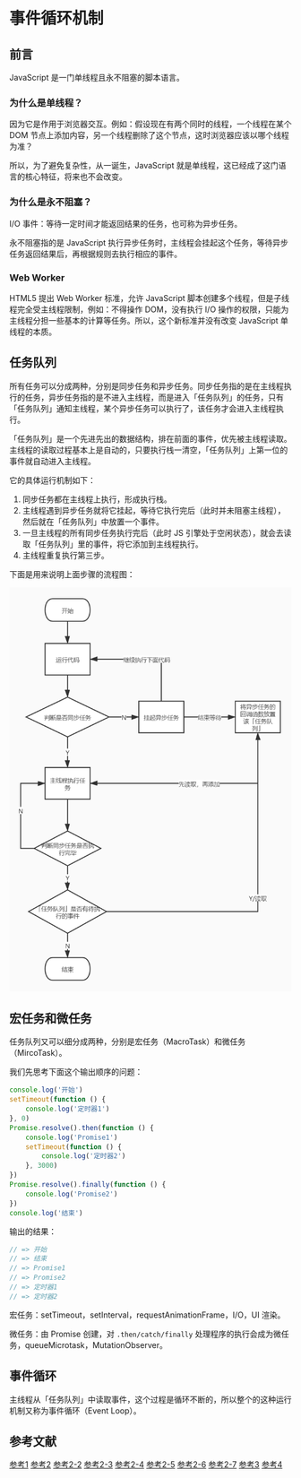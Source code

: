 # 事件循环机制

## 前言

JavaScript 是一门单线程且永不阻塞的脚本语言。

### 为什么是单线程？

因为它是作用于浏览器交互。例如：假设现在有两个同时的线程，一个线程在某个 DOM 节点上添加内容，另一个线程删除了这个节点，这时浏览器应该以哪个线程为准？

所以，为了避免复杂性，从一诞生，JavaScript 就是单线程，这已经成了这门语言的核心特征，将来也不会改变。

### 为什么是永不阻塞？

I/O 事件：等待一定时间才能返回结果的任务，也可称为异步任务。

永不阻塞指的是 JavaScript 执行异步任务时，主线程会挂起这个任务，等待异步任务返回结果后，再根据规则去执行相应的事件。

### Web Worker

HTML5 提出 Web Worker 标准，允许 JavaScript 脚本创建多个线程，但是子线程完全受主线程限制，例如：不得操作 DOM，没有执行 I/O 操作的权限，只能为主线程分担一些基本的计算等任务。所以，这个新标准并没有改变 JavaScript 单线程的本质。

## 任务队列

所有任务可以分成两种，分别是同步任务和异步任务。同步任务指的是在主线程执行的任务，异步任务指的是不进入主线程，而是进入「任务队列」的任务，只有「任务队列」通知主线程，某个异步任务可以执行了，该任务才会进入主线程执行。

「任务队列」是一个先进先出的数据结构，排在前面的事件，优先被主线程读取。主线程的读取过程基本上是自动的，只要执行栈一清空，「任务队列」上第一位的事件就自动进入主线程。

它的具体运行机制如下：

1. 同步任务都在主线程上执行，形成执行栈。
2. 主线程遇到异步任务就将它挂起，等待它执行完后（此时并未阻塞主线程），然后就在「任务队列」中放置一个事件。
3. 一旦主线程的所有同步任务执行完后（此时 JS 引擎处于空闲状态），就会去读取「任务队列」里的事件，将它添加到主线程执行。
4. 主线程重复执行第三步。

下面是用来说明上面步骤的流程图：

![图片1](../../assets/js_subject/event_loop1.jpg)

## 宏任务和微任务

任务队列又可以细分成两种，分别是宏任务（MacroTask）和微任务（MircoTask）。

我们先思考下面这个输出顺序的问题：
```js
console.log('开始')
setTimeout(function () {
    console.log('定时器1')
}, 0)
Promise.resolve().then(function () {
    console.log('Promise1')
    setTimeout(function () {
        console.log('定时器2')
    }, 3000)
})
Promise.resolve().finally(function () {
    console.log('Promise2')
})
console.log('结束')
```

输出的结果：
```js
// => 开始
// => 结束
// => Promise1
// => Promise2
// => 定时器1
// => 定时器2
```

宏任务：setTimeout，setInterval，requestAnimationFrame，I/O，UI 渲染。

微任务：由 Promise 创建，对 `.then/catch/finally` 处理程序的执行会成为微任务，queueMicrotask，MutationObserver。

## 事件循环

主线程从「任务队列」中读取事件，这个过程是循环不断的，所以整个的这种运行机制又称为事件循环（Event Loop）。


## 参考文献

[参考1](https://www.ruanyifeng.com/blog/2014/10/event-loop.html)
[参考2](https://zhuanlan.zhihu.com/p/33058983)
[参考2-2](https://developer.mozilla.org/zh-CN/docs/Web/JavaScript/EventLoop)
[参考2-3](https://blog.csdn.net/qq_31967985/article/details/110310685)
[参考2-4](https://www.cnblogs.com/wangziye/p/9566454.html)
[参考2-5](https://developer.mozilla.org/zh-CN/docs/Web/API/HTML_DOM_API/Microtask_guide/In_depth)
[参考2-6](https://zhuanlan.zhihu.com/p/78113300)
[参考2-7](https://zh.javascript.info/event-loop#hong-ren-wu-he-wei-ren-wu)
[参考3](https://stackoverflow.com/questions/25915634/difference-between-microtask-and-macrotask-within-an-event-loop-context/30910084#30910084)
[参考4](http://latentflip.com/loupe/?code=JC5vbignYnV0dG9uJywgJ2NsaWNrJywgZnVuY3Rpb24gb25DbGljaygpIHsKICAgIHNldFRpbWVvdXQoZnVuY3Rpb24gdGltZXIoKSB7CiAgICAgICAgY29uc29sZS5sb2coJ1lvdSBjbGlja2VkIHRoZSBidXR0b24hJyk7ICAgIAogICAgfSwgMjAwMCk7Cn0pOwoKY29uc29sZS5sb2coIkhpISIpOwoKc2V0VGltZW91dChmdW5jdGlvbiB0aW1lb3V0KCkgewogICAgY29uc29sZS5sb2coIkNsaWNrIHRoZSBidXR0b24hIik7Cn0sIDUwMDApOwoKY29uc29sZS5sb2coIldlbGNvbWUgdG8gbG91cGUuIik7!!!)
